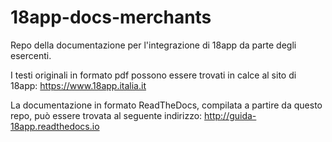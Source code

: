 # 18app-docs-merchants

Repo della documentazione per l'integrazione di 18app da parte degli esercenti. 

I testi originali in formato pdf possono essere trovati in calce al sito di 18app: <https://www.18app.italia.it>

La documentazione in formato ReadTheDocs, compilata a partire da questo repo, può essere trovata al seguente indirizzo: <http://guida-18app.readthedocs.io>
